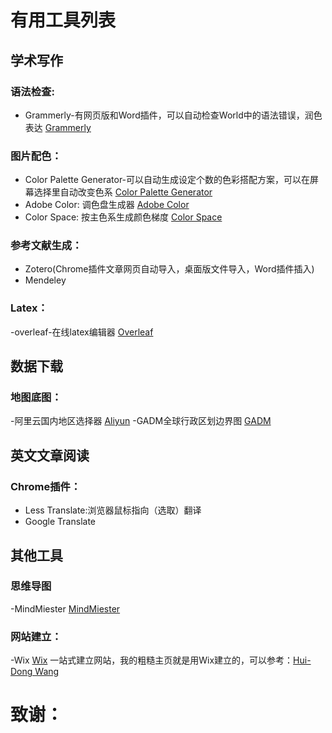 # 有用工具列表

## 学术写作
### 语法检查:
- Grammerly-有网页版和Word插件，可以自动检查World中的语法错误，润色表达
  [Grammerly](https://app.grammarly.com/)

### 图片配色：
- Color Palette Generator-可以自动生成设定个数的色彩搭配方案，可以在屏幕选择里自动改变色系
  [Color Palette Generator](https://www.toptal.com/designers/colourcode/quad-color-builder)
- Adobe Color: 调色盘生成器
  [Adobe Color](https://color.adobe.com/zh/create/color-wheel)
- Color Space: 按主色系生成颜色梯度
  [Color Space](https://mycolor.space/)

### 参考文献生成：
- Zotero(Chrome插件文章网页自动导入，桌面版文件导入，Word插件插入)
- Mendeley
### Latex：
-overleaf-在线latex编辑器
 [Overleaf](https://www.overleaf.com/)

## 数据下载
### 地图底图：
-阿里云国内地区选择器 [Aliyun](https://datav.aliyun.com/portal/school/atlas/area_selector)
-GADM全球行政区划边界图 [GADM](https://gadm.org/)

## 英文文章阅读
### Chrome插件：
- Less Translate:浏览器鼠标指向（选取）翻译
- Google Translate

## 其他工具
### 思维导图
-MindMiester  [MindMiester](https://www.mindmeister.com/)
### 网站建立：
-Wix [Wix](https://www.wix.com/)
 一站式建立网站，我的粗糙主页就是用Wix建立的，可以参考：[Hui-Dong Wang](https://www.wanghuidong.com/)

# 致谢：
